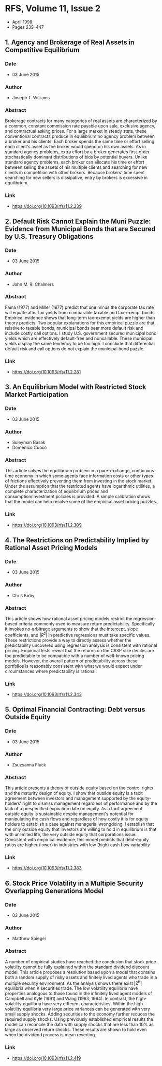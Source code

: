 # RFS, Volume 11, Issue 2
- April 1998
- Pages 239–447

## 1. Agency and Brokerage of Real Assets in Competitive Equilibrium
### Date
- 03 June 2015
### Author
- Joseph T. Williams
### Abstract
Brokerage contracts for many categories of real assets are characterized by a common, constant commission rate payable upon sale, exclusive agency, and contractual asking prices. For a large market in steady state, these conventional contracts produce in equilibrium no agency problem between a broker and his clients. Each broker spends the same time or effort selling each client's asset as the broker would spend on his own assets. As in standard agency problems, extra effort by a broker generates first-order stochastically dominant distributions of bids by potential buyers. Unlike standard agency problems, each broker can allocate his time or effort between selling the assets of his multiple clients and searching for new clients in competition with other brokers. Because brokers' time spent searching for new sellers is dissipative, entry by brokers is excessive in equilibrium.
### Link
- https://doi.org/10.1093/rfs/11.2.239

## 2. Default Risk Cannot Explain the Muni Puzzle: Evidence from Municipal Bonds that are Secured by U.S. Treasury Obligations
### Date
- 03 June 2015
### Author
- John M. R. Chalmers
### Abstract
Fama (1977) and Miller (1977) predict that one minus the corporate tax rate will equate after tax yields from comparable taxable and tax-exempt bonds. Empirical evidence shows that long-term tax-exempt yields are higher than theory predicts. Two popular explanations for this empirical puzzle are that, relative to taxable bonds, municipal bonds bear more default risk and include costly call options. I study U.S. government secured municipal bond yields which are effectively default-free and noncallable. These municipal yields display the same tendency to be too high. I conclude that differential default risk and call options do not explain the municipal bond puzzle.
### Link
- https://doi.org/10.1093/rfs/11.2.281

## 3. An Equilibrium Model with Restricted Stock Market Participation
### Date
- 03 June 2015
### Author
- Suleyman Basak
- Domenico Cuoco
### Abstract
This article solves the equilibrium problem in a pure-exchange, continuous-time economy in which some agents face information costs or other types of frictions effectively preventing them from investing in the stock market. Under the assumption that the restricted agents have logarithmic utilities, a complete characterization of equilibrium prices and consumption/investment policies is provided. A simple calibration shows that the model can help resolve some of the empirical asset pricing puzzles.
### Link
- https://doi.org/10.1093/rfs/11.2.309

## 4. The Restrictions on Predictability Implied by Rational Asset Pricing Models
### Date
- 03 June 2015
### Author
- Chris Kirby
### Abstract
This article shows how rational asset pricing models restrict the regression-based criteria commonly used to measure return predictability. Specifically it invokes no-arbitrage arguments to show that the intercept, slope coefficients, and |$R^2$| in predictive regressions must take specific values. These restrictions provide a way to directly assess whether the predictability uncovered using regression analysis is consistent with rational pricing. Empirical tests reveal that the returns on the CRSP size deciles are too predictable to be compatible with a number of well-known pricing models. However, the overall pattern of predictability across these portfolios is reasonably consistent with what we would expect under circumstances where predictability is rational.
### Link
- https://doi.org/10.1093/rfs/11.2.343

## 5. Optimal Financial Contracting: Debt versus Outside Equity
### Date
- 03 June 2015
### Author
- Zsuzsanna Fluck
### Abstract
This article presents a theory of outside equity based on the control rights and the maturity design of equity. I show that outside equity is a tacit agreement between investors and management supported by the equity-holders' right to dismiss management regardless of performance and by the lack of a prespecified expiration date on equity. As a tacit agreement outside equity is sustainable despite management's potential for manipulating the cash flows and regardless of how costly it is for equity holders to establish a case against managerial wrongdoing. I establish that the only outside equity that investors are willing to hold in equilibrium is that with unlimited life, the very outside equity that corporations issue. Consistent with empirical evidence, this model predicts that debt-equity ratios are higher (lower) in industries with low (high) cash flow variability
### Link
- https://doi.org/10.1093/rfs/11.2.383

## 6. Stock Price Volatility in a Multiple Security Overlapping Generations Model
### Date
- 03 June 2015
### Author
- Matthew Spiegel
### Abstract
A number of empirical studies have reached the conclusion that stock price volatility cannot be fully explained within the standard dividend discount model. This article proposes a resolution based upon a model that contains both a random supply of risky assets and finitely lived agents who trade in a multiple security environment. As the analysis shows there exist |$2^K$| equilibria when K securities trade. The low volatility equilibria have properties analogous to those found in the infinitely lived agent models of Campbell and Kyle (1991) and Wang (1993, 1994). In contrast, the high-volatility equilibria have very different characteristics. Within the high-volatility equilibria very large price variances can be generated with very small supply shocks. Adding securities to the economy further reduces the required supply shocks. Using previously established empirical results the model can reconcile the data with supply shocks that are less than 10% as large as observed return shocks. These results are shown to hold even when the dividend process is mean reverting.
### Link
- https://doi.org/10.1093/rfs/11.2.419

